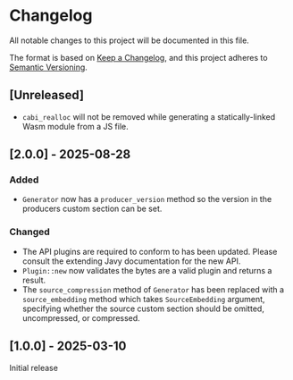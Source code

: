 # Changelog

All notable changes to this project will be documented in this file.

The format is based on [Keep a Changelog](https://keepachangelog.com/en/1.0.0/),
and this project adheres to [Semantic
Versioning](https://semver.org/spec/v2.0.0.html).

## [Unreleased]

- `cabi_realloc` will not be removed while generating a statically-linked Wasm module from a JS file.

## [2.0.0] - 2025-08-28

### Added

- `Generator` now has a `producer_version` method so the version in the
  producers custom section can be set.

### Changed

- The API plugins are required to conform to has been updated. Please consult
  the extending Javy documentation for the new API.
- `Plugin::new` now validates the bytes are a valid plugin and returns a
  result.
- The `source_compression` method of `Generator` has been replaced with a
  `source_embedding` method which takes `SourceEmbedding` argument, specifying
  whether the source custom section should be omitted, uncompressed, or compressed.

## [1.0.0] - 2025-03-10

Initial release
